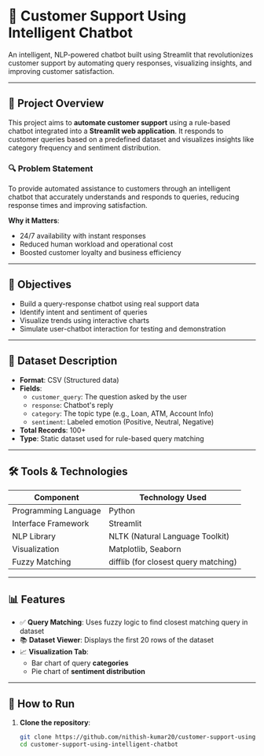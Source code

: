 # 💬 Customer Support Using Intelligent Chatbot

An intelligent, NLP-powered chatbot built using Streamlit that revolutionizes customer support by automating query responses, visualizing insights, and improving customer satisfaction.

---

## 📌 Project Overview

This project aims to **automate customer support** using a rule-based chatbot integrated into a **Streamlit web application**. It responds to customer queries based on a predefined dataset and visualizes insights like category frequency and sentiment distribution.

### 🔍 Problem Statement

To provide automated assistance to customers through an intelligent chatbot that accurately understands and responds to queries, reducing response times and improving satisfaction.

**Why it Matters**:
- 24/7 availability with instant responses  
- Reduced human workload and operational cost  
- Boosted customer loyalty and business efficiency  

---

## 🎯 Objectives

- Build a query-response chatbot using real support data  
- Identify intent and sentiment of queries  
- Visualize trends using interactive charts  
- Simulate user-chatbot interaction for testing and demonstration  

---

## 📁 Dataset Description

- **Format**: CSV (Structured data)  
- **Fields**:
  - `customer_query`: The question asked by the user  
  - `response`: Chatbot's reply  
  - `category`: The topic type (e.g., Loan, ATM, Account Info)  
  - `sentiment`: Labeled emotion (Positive, Neutral, Negative)  
- **Total Records**: 100+  
- **Type**: Static dataset used for rule-based query matching  

---

## 🛠️ Tools & Technologies

| Component           | Technology Used                     |
|---------------------|--------------------------------------|
| Programming Language | Python                              |
| Interface Framework | Streamlit                            |
| NLP Library         | NLTK (Natural Language Toolkit)      |
| Visualization       | Matplotlib, Seaborn                  |
| Fuzzy Matching      | difflib (for closest query matching) |

---

## 📊 Features

- ✅ **Query Matching**: Uses fuzzy logic to find closest matching query in dataset  
- 📚 **Dataset Viewer**: Displays the first 20 rows of the dataset  
- 📈 **Visualization Tab**:
  - Bar chart of query **categories**  
  - Pie chart of **sentiment distribution**  

---

## 🧪 How to Run

1. **Clone the repository**:
   ```bash
   git clone https://github.com/nithish-kumar20/customer-support-using-intelligent-chatbot.git
   cd customer-support-using-intelligent-chatbot
